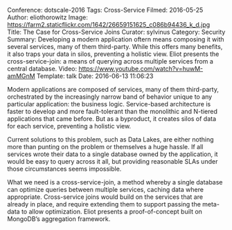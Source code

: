 Conference: dotscale-2016
Tags: Cross-Service
Filmed: 2016-05-25
Author: eliothorowitz
Image: https://farm2.staticflickr.com/1642/26659151625_c086b94436_k_d.jpg
Title: The Case for Cross-Service Joins
Curator: sylvinus
Category: Security
Summary: Developing a modern application oftern means composing it with several services, many of them third-party. While this offers many benefits, it also traps your data in silos, preventing a holistic view. Eliot presents the cross-service-join: a means of querying across multiple services from a central database.
Video: https://www.youtube.com/watch?v=huwM-amMGnM
Template: talk
Date: 2016-06-13 11:06:23


Modern applications are composed of services, many of them third-party, orchestrated by the increasingly narrow band of behavior unique to any particular application: the business logic. Service-based architecture is faster to develop and more fault-tolerant than the monolithic and N-tiered applications that came before. But as a byproduct, it creates silos of data for each service, preventing a holistic view.

Current solutions to this problem, such as Data Lakes, are either nothing more than punting on the problem or themselves a huge hassle. If all services wrote their data to a single database owned by the application, it would be easy to query across it all, but providing reasonable SLAs under those circumstances seems impossible.

What we need is a cross-service-join, a method whereby a single database can optimize queries between multiple services, caching data where appropriate. Cross-service joins would build on the services that are already in place, and require extending them to support passing the meta-data to allow optimization. Eliot presents a proof-of-concept built on MongoDB’s aggregation framework.
